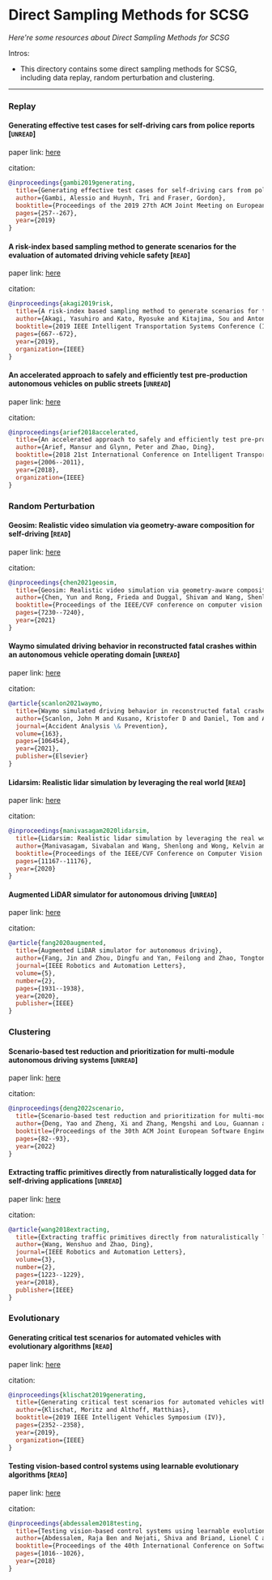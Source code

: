 # Direct Sampling Methods for SCSG
*Here're some resources about Direct Sampling Methods for SCSG*

Intros:

* This directory contains some direct sampling methods for SCSG, including data replay, random perturbation and clustering.

---

### Replay

#### Generating effective test cases for self-driving cars from police reports [`UNREAD`]

paper link: [here](https://www.researchgate.net/profile/Alessio-Gambi/publication/335092283_Generating_effective_test_cases_for_self-driving_cars_from_police_reports/links/5d6d03a6a6fdcc547d726e2c/Generating-effective-test-cases-for-self-driving-cars-from-police-reports.pdf)

citation: 
```bibtex
@inproceedings{gambi2019generating,
  title={Generating effective test cases for self-driving cars from police reports},
  author={Gambi, Alessio and Huynh, Tri and Fraser, Gordon},
  booktitle={Proceedings of the 2019 27th ACM Joint Meeting on European Software Engineering Conference and Symposium on the Foundations of Software Engineering},
  pages={257--267},
  year={2019}
}
```

#### A risk-index based sampling method to generate scenarios for the evaluation of automated driving vehicle safety [`READ`]

paper link: [here](https://ieeexplore.ieee.org/abstract/document/8917311/)

citation: 
```bibtex
@inproceedings{akagi2019risk,
  title={A risk-index based sampling method to generate scenarios for the evaluation of automated driving vehicle safety},
  author={Akagi, Yasuhiro and Kato, Ryosuke and Kitajima, Sou and Antona-Makoshi, Jacobo and Uchida, Nobuyuki},
  booktitle={2019 IEEE Intelligent Transportation Systems Conference (ITSC)},
  pages={667--672},
  year={2019},
  organization={IEEE}
}
```
    
    

#### An accelerated approach to safely and efficiently test pre-production autonomous vehicles on public streets [`UNREAD`]

paper link: [here](https://arxiv.org/pdf/1805.02114)

citation: 
```bibtex
@inproceedings{arief2018accelerated,
  title={An accelerated approach to safely and efficiently test pre-production autonomous vehicles on public streets},
  author={Arief, Mansur and Glynn, Peter and Zhao, Ding},
  booktitle={2018 21st International Conference on Intelligent Transportation Systems (ITSC)},
  pages={2006--2011},
  year={2018},
  organization={IEEE}
}
```
    


### Random Perturbation

#### Geosim: Realistic video simulation via geometry-aware composition for self-driving [`READ`]

paper link: [here](https://openaccess.thecvf.com/content/CVPR2021/papers/Chen_GeoSim_Realistic_Video_Simulation_via_Geometry-Aware_Composition_for_Self-Driving_CVPR_2021_paper.pdf)

citation: 
```bibtex
@inproceedings{chen2021geosim,
  title={Geosim: Realistic video simulation via geometry-aware composition for self-driving},
  author={Chen, Yun and Rong, Frieda and Duggal, Shivam and Wang, Shenlong and Yan, Xinchen and Manivasagam, Sivabalan and Xue, Shangjie and Yumer, Ersin and Urtasun, Raquel},
  booktitle={Proceedings of the IEEE/CVF conference on computer vision and pattern recognition},
  pages={7230--7240},
  year={2021}
}
```


#### Waymo simulated driving behavior in reconstructed fatal crashes within an autonomous vehicle operating domain [`UNREAD`]

paper link: [here](https://www.sciencedirect.com/science/article/pii/S0001457521004851)

citation: 
```bibtex
@article{scanlon2021waymo,
  title={Waymo simulated driving behavior in reconstructed fatal crashes within an autonomous vehicle operating domain},
  author={Scanlon, John M and Kusano, Kristofer D and Daniel, Tom and Alderson, Christopher and Ogle, Alexander and Victor, Trent},
  journal={Accident Analysis \& Prevention},
  volume={163},
  pages={106454},
  year={2021},
  publisher={Elsevier}
}
```
    

#### Lidarsim: Realistic lidar simulation by leveraging the real world [`READ`]

paper link: [here](https://openaccess.thecvf.com/content_CVPR_2020/papers/Manivasagam_LiDARsim_Realistic_LiDAR_Simulation_by_Leveraging_the_Real_World_CVPR_2020_paper.pdf)

citation: 
```bibtex
@inproceedings{manivasagam2020lidarsim,
  title={Lidarsim: Realistic lidar simulation by leveraging the real world},
  author={Manivasagam, Sivabalan and Wang, Shenlong and Wong, Kelvin and Zeng, Wenyuan and Sazanovich, Mikita and Tan, Shuhan and Yang, Bin and Ma, Wei-Chiu and Urtasun, Raquel},
  booktitle={Proceedings of the IEEE/CVF Conference on Computer Vision and Pattern Recognition},
  pages={11167--11176},
  year={2020}
}
```
    
#### Augmented LiDAR simulator for autonomous driving [`UNREAD`]

paper link: [here](https://arxiv.org/pdf/1811.07112)

citation: 
```bibtex
@article{fang2020augmented,
  title={Augmented LiDAR simulator for autonomous driving},
  author={Fang, Jin and Zhou, Dingfu and Yan, Feilong and Zhao, Tongtong and Zhang, Feihu and Ma, Yu and Wang, Liang and Yang, Ruigang},
  journal={IEEE Robotics and Automation Letters},
  volume={5},
  number={2},
  pages={1931--1938},
  year={2020},
  publisher={IEEE}
}
```


### Clustering

#### Scenario-based test reduction and prioritization for multi-module autonomous driving systems [`UNREAD`]

paper link: [here](https://arxiv.org/pdf/2209.01546)

citation: 
```bibtex
@inproceedings{deng2022scenario,
  title={Scenario-based test reduction and prioritization for multi-module autonomous driving systems},
  author={Deng, Yao and Zheng, Xi and Zhang, Mengshi and Lou, Guannan and Zhang, Tianyi},
  booktitle={Proceedings of the 30th ACM Joint European Software Engineering Conference and Symposium on the Foundations of Software Engineering},
  pages={82--93},
  year={2022}
}
```
    

#### Extracting traffic primitives directly from naturalistically logged data for self-driving applications [`UNREAD`]

paper link: [here](https://arxiv.org/pdf/1709.03553)

citation: 
```bibtex
@article{wang2018extracting,
  title={Extracting traffic primitives directly from naturalistically logged data for self-driving applications},
  author={Wang, Wenshuo and Zhao, Ding},
  journal={IEEE Robotics and Automation Letters},
  volume={3},
  number={2},
  pages={1223--1229},
  year={2018},
  publisher={IEEE}
}
```

### Evolutionary

#### Generating critical test scenarios for automated vehicles with evolutionary algorithms [`READ`]

paper link: [here](https://mediatum.ub.tum.de/doc/1486852/document.pdf)

citation: 
```bibtex
@inproceedings{klischat2019generating,
  title={Generating critical test scenarios for automated vehicles with evolutionary algorithms},
  author={Klischat, Moritz and Althoff, Matthias},
  booktitle={2019 IEEE Intelligent Vehicles Symposium (IV)},
  pages={2352--2358},
  year={2019},
  organization={IEEE}
}
```
    
#### Testing vision-based control systems using learnable evolutionary algorithms [`READ`]

paper link: [here](https://orbilu.uni.lu/bitstream/10993/33706/1/ICSE-Main-24.pdf)

citation: 
```bibtex
@inproceedings{abdessalem2018testing,
  title={Testing vision-based control systems using learnable evolutionary algorithms},
  author={Abdessalem, Raja Ben and Nejati, Shiva and Briand, Lionel C and Stifter, Thomas},
  booktitle={Proceedings of the 40th International Conference on Software Engineering},
  pages={1016--1026},
  year={2018}
}
```